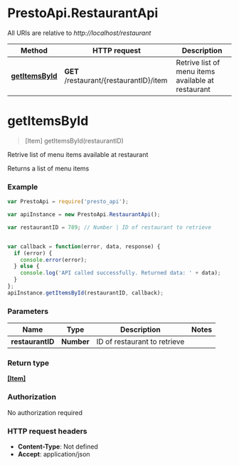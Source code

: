 # PrestoApi.RestaurantApi

All URIs are relative to *http://localhost/restaurant*

Method | HTTP request | Description
------------- | ------------- | -------------
[**getItemsById**](RestaurantApi.md#getItemsById) | **GET** /restaurant/{restaurantID}/item | Retrive list of menu items available at restaurant


<a name="getItemsById"></a>
# **getItemsById**
> [Item] getItemsById(restaurantID)

Retrive list of menu items available at restaurant

Returns a list of menu items

### Example
```javascript
var PrestoApi = require('presto_api');

var apiInstance = new PrestoApi.RestaurantApi();

var restaurantID = 789; // Number | ID of restaurant to retrieve


var callback = function(error, data, response) {
  if (error) {
    console.error(error);
  } else {
    console.log('API called successfully. Returned data: ' + data);
  }
};
apiInstance.getItemsById(restaurantID, callback);
```

### Parameters

Name | Type | Description  | Notes
------------- | ------------- | ------------- | -------------
 **restaurantID** | **Number**| ID of restaurant to retrieve | 

### Return type

[**[Item]**](Item.md)

### Authorization

No authorization required

### HTTP request headers

 - **Content-Type**: Not defined
 - **Accept**: application/json

